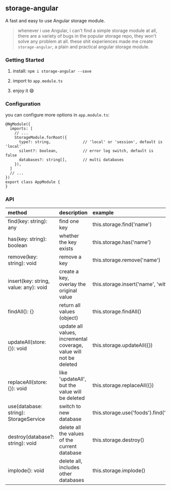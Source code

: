 ## storage-angular
A fast and easy to use Angular storage module.

> whenever i use Angular, i can't find a simple storage module at all, there are a variety of bugs in the popular storage repo,
> they won't solve any problem at all. these shit experiences made me create `storage-angular`, a plain and practical angular storage module.


### Getting Started

1. install: `npm i storage-angular --save`

2. import to `app.module.ts`

3. enjoy it 😄


### Configuration

you can configure more options in `app.module.ts`:

```
@NgModule({
  imports: [
    // ...
    StorageModule.forRoot({
      type?: string,              // 'local' or 'session', default is 'local'
      silent?: boolean,           // error log switch, default is false
      databases?: string[],       // multi databases
    }),
  ]
  // ...
})
export class AppModule {
}
```


### API
| method | description | example |
| :----- |:-----| :-----|
| find(key: string): any | find one key | this.storage.find('name') |
| has(key: string): boolean | whether the key exists | this.storage.has('name') |
| remove(key: string): void | remove a key | this.storage.remove('name') |
| insert(key: string, value: any): void | create a key, overlay the original value | this.storage.insert('name', 'witt') |
| findAll(): {} | return all values (object) | this.storage.findAll() |
| updateAll(store: {}): void | update all values, incremental coverage, value will not be deleted | this.storage.updateAll({}) |
| replaceAll(store: {}): void | like 'updateAll', but the value will be deleted | this.storage.replaceAll({}) |
| use(database: string): StorageService | switch to new database | this.storage.use('foods').find('hot_dog') |
| destroy(database?: string): void | delete all the values of the current database | this.storage.destroy() |
| implode(): void | delete all, includes other databases | this.storage.implode() |



